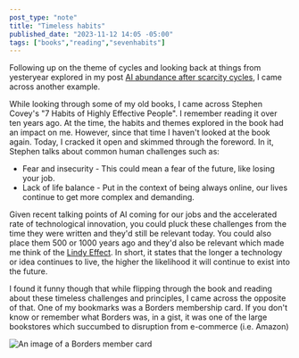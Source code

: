 ```yaml
---
post_type: "note" 
title: "Timeless habits"
published_date: "2023-11-12 14:05 -05:00"
tags: ["books","reading","sevenhabits"]
---
```


Following up on the theme of cycles and looking back at things from yesteryear explored in my post [AI abundance after scarcity cycles](/notes/ai-abundance-scarcity-cycle-repeats-rss-enclosure-use-case), I came across another example.

While looking through some of my old books, I came across Stephen Covey's "7 Habits of Highly Effective People". I remember reading it over ten years ago. At the time, the habits and themes explored in the book had an impact on me. However, since that time I haven't looked at the book again. Today, I cracked it open and skimmed through the foreword. In it, Stephen talks about common human challenges such as:

- Fear and insecurity - This could mean a fear of the future, like losing your job. 
- Lack of life balance - Put in the context of being always online, our lives continue to get more complex and demanding.

Given recent talking points of AI coming for our jobs and the accelerated rate of technological innovation, you could pluck these challenges from the time they were written and they'd still be relevant today. You could also place them 500 or 1000 years ago and they'd also be relevant which made me think of the [Lindy Effect](https://en.wikipedia.org/wiki/Lindy_effect). In short, it states that the longer a technology or idea continues to live, the higher the likelihood it will continue to exist into the future.

I found it funny though that while flipping through the book and reading about these timeless challenges and principles, I came across the opposite of that. One of my bookmarks was a Borders membership card. If you don't know or remember what Borders was, in a gist, it was one of the large bookstores which succumbed to disruption from e-commerce (i.e. Amazon)

![An image of a Borders member card](https://cdn.lqdev.tech/files/images/borders-membership-card.jpg)